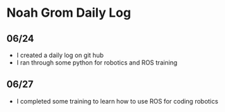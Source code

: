 # Noah Grom Daily Log

## 06/24
* I created a daily log on git hub
* I ran through some python for robotics and ROS training

## 06/27
* I completed some training to learn how to use ROS for coding robotics

